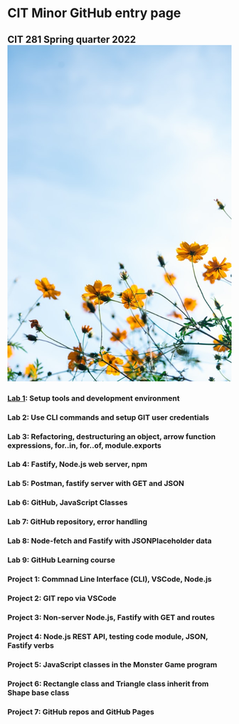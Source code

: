 # CIT Minor GitHub entry page
## CIT 281 Spring quarter 2022 ![spring flowers](spring-flowers.jpg)

### [Lab 1](https://uo-cit-catherinenolan.github.io/cit281-lab1/): Setup tools and development environment

### Lab 2: Use CLI commands and setup GIT user credentials

### Lab 3: Refactoring, destructuring an object, arrow function expressions, for..in, for..of, module.exports

### Lab 4: Fastify, Node.js web server, npm

### Lab 5: Postman, fastify server with GET and JSON

### Lab 6: GitHub, JavaScript Classes

### Lab 7: GitHub repository, error handling
 
### Lab 8:  Node-fetch and Fastify with JSONPlaceholder data

### Lab 9: GitHub Learning course

### Project 1: Commnad Line Interface (CLI), VSCode, Node.js

### Project 2: GIT repo via VSCode

### Project 3: Non-server Node.js, Fastify with GET and routes

### Project 4: Node.js REST API, testing code module, JSON, Fastify verbs

### Project 5: JavaScript classes in the Monster Game program

### Project 6: Rectangle class and Triangle class inherit from Shape base class

### Project 7: GitHub repos and GitHub Pages


